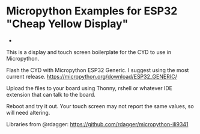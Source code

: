 # Micropython Examples for ESP32 "Cheap Yellow Display"
-
This is a display and touch screen boilerplate for the CYD to use in Micropython.

Flash the CYD with Micropython ESP32 Generic.
I suggest using the most current release.
https://micropython.org/download/ESP32_GENERIC/

Upload the files to your board using Thonny, rshell or whatever IDE extension that can talk to the board.

Reboot and try it out. Your touch screen may not report the same values, so will need altering.

Libraries from @rdagger:
https://github.com/rdagger/micropython-ili9341

